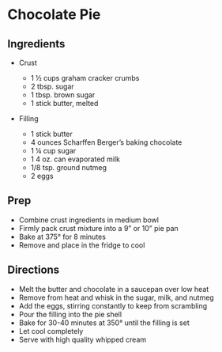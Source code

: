 # Chocolate Pie

## Ingredients

- Crust

  - 1 ½ cups graham cracker crumbs
  - 2 tbsp. sugar
  - 1 tbsp. brown sugar
  - 1 stick butter, melted

- Filling

  - 1 stick butter
  - 4 ounces Scharffen Berger’s baking chocolate
  - 1 ¼ cup sugar
  - 1 4 oz. can evaporated milk
  - 1/8 tsp. ground nutmeg
  - 2 eggs

## Prep

- Combine crust ingredients in medium bowl
- Firmly pack crust mixture into a 9” or 10” pie pan
- Bake at 375° for 8 minutes
- Remove and place in the fridge to cool

## Directions

- Melt the butter and chocolate in a saucepan over low heat
- Remove from heat and whisk in the sugar, milk, and nutmeg
- Add the eggs, stirring constantly to keep from scrambling
- Pour the filling into the pie shell
- Bake for 30-40 minutes at 350° until the filling is set
- Let cool completely
- Serve with high quality whipped cream
